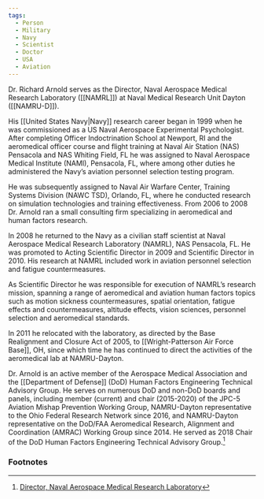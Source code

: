 ```yaml
---
tags:
  - Person
  - Military
  - Navy
  - Scientist
  - Doctor
  - USA
  - Aviation
---
```

Dr. Richard Arnold serves as the Director, Naval Aerospace Medical Research Laboratory ([[NAMRL]]) at Naval Medical Research Unit Dayton ([[NAMRU-D]]). 

His [[United States Navy|Navy]] research career began in 1999 when he was commissioned as a US Naval Aerospace Experimental Psychologist. After completing Officer Indoctrination School at Newport, RI and the aeromedical officer course and flight training at Naval Air Station (NAS) Pensacola and NAS Whiting Field, FL he was assigned to Naval Aerospace Medical Institute (NAMI), Pensacola, FL, where among other duties he administered the Navy’s aviation personnel selection testing program. 

He was subsequently assigned to Naval Air Warfare Center, Training Systems Division (NAWC TSD), Orlando, FL, where he conducted research on simulation technologies and training effectiveness. From 2006 to 2008 Dr. Arnold ran a small consulting firm specializing in aeromedical and human factors research.

In 2008 he returned to the Navy as a civilian staff scientist at Naval Aerospace Medical Research Laboratory (NAMRL), NAS Pensacola, FL. He was promoted to Acting Scientific Director in 2009 and Scientific Director in 2010. His research at NAMRL included work in aviation personnel selection and fatigue countermeasures. 

As Scientific Director he was responsible for execution of NAMRL’s research mission, spanning a range of aeromedical and aviation human factors topics such as motion sickness countermeasures, spatial orientation, fatigue effects and countermeasures, altitude effects, vision sciences, personnel selection and aeromedical standards. 

In 2011 he relocated with the laboratory, as directed by the Base Realignment and Closure Act of 2005, to [[Wright-Patterson Air Force Base]], OH, since which time he has continued to direct the activities of the aeromedical lab at NAMRU-Dayton.

Dr. Arnold is an active member of the Aerospace Medical Association and the [[Department of Defense]] (DoD) Human Factors Engineering Technical Advisory Group. He serves on numerous DoD and non-DoD boards and panels, including member (current) and chair (2015-2020) of the JPC-5 Aviation Mishap Prevention Working Group, NAMRU-Dayton representative to the Ohio Federal Research Network since 2016, and NAMRU-Dayton representative on the DoD/FAA Aeromedical Research, Alignment and Coordination (AMRAC) Working Group since 2014. He served as 2018 Chair of the DoD Human Factors Engineering Technical Advisory Group.[^1]
### Footnotes

[^1]: [Director, Naval Aerospace Medical Research Laboratory](https://www.med.navy.mil/Naval-Medical-Research-Command/R-D-Commands/Naval-Medical-Research-Unit-Dayton/Directorates/Naval-Aerospace-Medical-Research-Laboratory-NAMRL/Director-Naval-Aerospace-Medical-Research-Laboratory/)